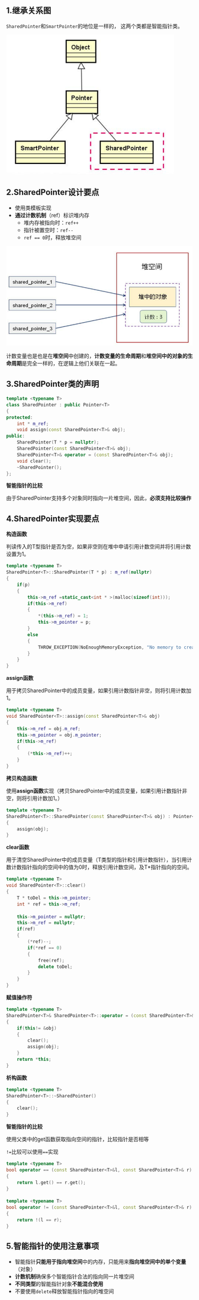 ## 1.继承关系图

`SharedPointer`和`SmartPointer`的地位是一样的， 这两个类都是智能指针类。

![img](./pic/SharedPointerUml.png)

## 2.SharedPointer设计要点

- 使用类模板实现
- **通过计数机制**（ref）标识堆内存
    - 堆内存被指向时：`ref++`
    - 指针被置空时：`ref--`
    - `ref == 0`时，释放堆空间

![img](./pic/ref.png)

​	计数变量也是也是在**堆空间**中创建的，**计数变量的生命周期**和**堆空间中的对象的生命周期**是完全一样的，在逻辑上他们关联在一起。

## 3.SharedPointer类的声明

```c++
template <typename T>
class SharedPointer : public Pointer<T>
{
protected:
    int * m_ref;
    void assign(const SharedPointer<T>& obj);
public:
    SharedPointer(T * p = nullptr);
    SharedPointer(const SharedPointer<T>& obj);
    SharedPointer<T>& operator = (const SharedPointer<T>& obj);
    void clear();
    ~SharedPointer();
};
```

**智能指针的比较**

由于SharedPointer支持多个对象同时指向一片堆空间，因此，**必须支持比较操作**

## 4.SharedPointer实现要点

**构造函数**

判读传入的T型指针是否为空，如果非空则在堆中申请引用计数空间并将引用计数设置为1。

```c++
template <typename T>
SharedPointer<T>::SharedPointer(T * p) : m_ref(nullptr)
{
    if(p)
    {
        this->m_ref =static_cast<int * >(malloc(sizeof(int)));
        if(this->m_ref)
        {
            *(this->m_ref) = 1;
            this->m_pointer = p;
        }
        else
        {
            THROW_EXCEPTION(NoEnoughMemoryException, "No memory to create SharedPointer.");
        }
    }
}
```

**assign函数**

用于拷贝SharedPointer中的成员变量，如果引用计数指针非空，则将引用计数加1。

```c++
template <typename T>
void SharedPointer<T>::assign(const SharedPointer<T>& obj)
{
    this->m_ref = obj.m_ref;
    this->m_pointer = obj.m_pointer;
    if(this->m_ref)
    {
        (*this->m_ref)++;
    }
}
```

**拷贝构造函数**

使用**assign函数**实现（拷贝SharedPointer中的成员变量，如果引用计数指针非空，则将引用计数加1。）

```c++
template <typename T>
SharedPointer<T>::SharedPointer(const SharedPointer<T>& obj) : Pointer<T>(nullptr)
{
    assign(obj);
}
```

**clear函数**

用于清空SharedPointer中的成员变量（T类型的指针和引用计数指针），当引用计数计数指针指向的空间中的值为0时，释放引用计数空间，及T*指针指向的空间。

```c++
template <typename T>
void SharedPointer<T>::clear()
{
    T * toDel = this->m_pointer;
    int * ref = this->m_ref;

    this->m_pointer = nullptr;
    this->m_ref = nullptr;
    if(ref)
    {
        (*ref)--;
        if(*ref == 0)
        {
            free(ref);
            delete toDel;
        }
    }
}
```

**赋值操作符**

```c++
template <typename T>
SharedPointer<T>& SharedPointer<T>::operator = (const SharedPointer<T>& obj)
{
    if(this!= &obj)
    {
        clear();
        assign(obj);
    }
    return *this;
}
```

**析构函数**

```c++
template <typename T>
SharedPointer<T>::~SharedPointer()
{
    clear();
}
```

**智能指针的比较**

使用父类中的get函数获取指向空间的指针，比较指针是否相等

`!=`比较可以使用`==`实现

```c++
template <typename T>
bool operator == (const SharedPointer<T>&l, const SharedPointer<T>& r)
{
    return l.get() == r.get();
}

template <typename T>
bool operator != (const SharedPointer<T>&l, const SharedPointer<T>& r)
{
    return !(l == r);
}

```

## 5.智能指针的使用注意事项

- 智能指针**只能用于指向堆空间**中的内存，只能用来**指向堆空间中的单个变量**（对象）
- **计数机制**确保多个智能指针合法的指向同一片堆空间
- **不同类型**的智能指针对象**不能混合使用**
- 不要使用`delete`释放智能指针指向的堆空间



